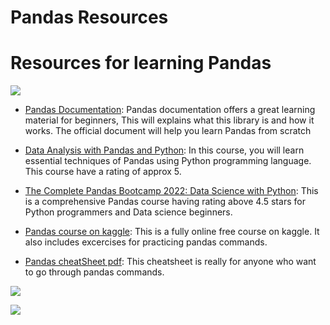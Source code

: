 # Pandas Resources
# Resources for learning Pandas

![](https://i.redd.it/c6h7rok9c2v31.jpg)

- [Pandas Documentation](https://pandas.pydata.org/pandas-docs/stable/): Pandas documentation offers a great learning material for beginners, This will explains what this library is and how it works. The official document will help you learn Pandas from scratch

- [Data Analysis with Pandas and Python](https://www.udemy.com/course/data-analysis-with-pandas/): In this course, you will learn essential techniques of Pandas using Python programming language. This course have a rating of approx 5.

- [The Complete Pandas Bootcamp 2022: Data Science with Python](https://www.udemy.com/course/the-pandas-bootcamp/): This is a comprehensive Pandas course having rating above 4.5 stars for Python programmers and Data science beginners.

- [Pandas course on kaggle](https://www.kaggle.com/learn/pandas): This is a fully online free course on kaggle. It also includes excercises for practicing pandas commands.

- [Pandas cheatSheet pdf](https://www.tutorialspoint.com/numpy/numpy_tutorial.pdf): This cheatsheet is really for anyone who want to go through pandas commands.


![](..%5C..%5C..%5CDownloads%5Cinbox_4627242_02a5b40be2beeae7a7308ffc5be5f796_0001%20(1).jpg)


![](..%5C..%5C..%5CDownloads%5Cinbox_4627242_bf68e77c3fa40393f967cf2d3cae5ed4_0002.jpg)
